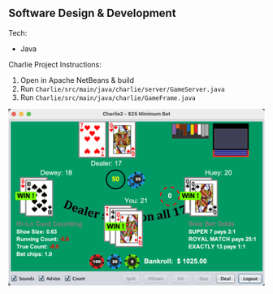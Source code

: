 ## Software Design & Development

Tech:

- Java

Charlie Project Instructions:

1. Open in Apache NetBeans & build
2. Run `Charlie/src/main/java/charlie/server/GameServer.java`
3. Run `Charlie/src/main/java/charlie/GameFrame.java`

![Operating Systems README image](./readme-img.png)
